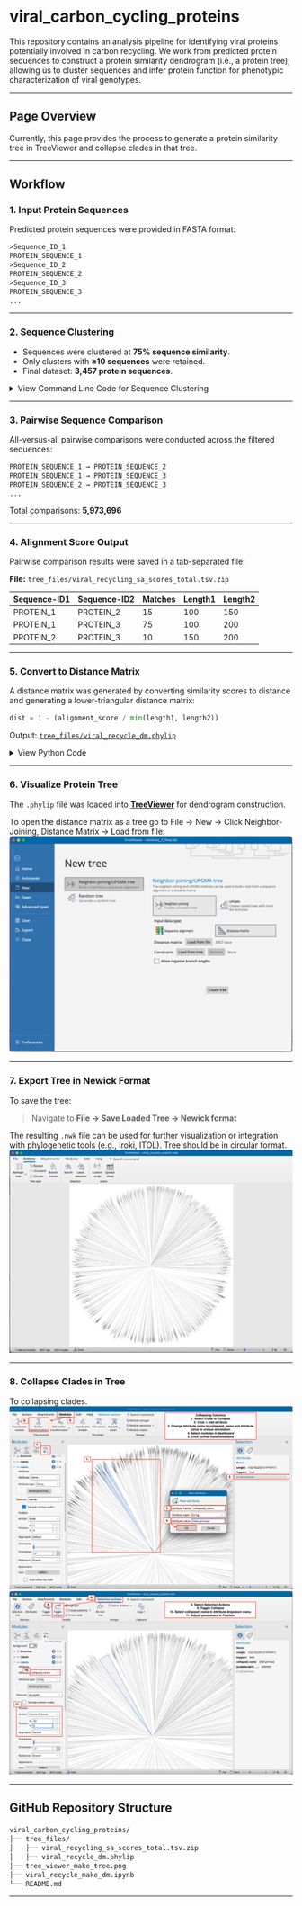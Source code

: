 # viral\_carbon\_cycling\_proteins

This repository contains an analysis pipeline for identifying viral proteins potentially involved in carbon recycling. We work from predicted protein sequences to construct a protein similarity dendrogram (i.e., a protein tree), allowing us to cluster sequences and infer protein function for phenotypic characterization of viral genotypes.

---

## Page Overview

Currently, this page provides the process to generate a protein similarity tree in TreeViewer and collapse clades in that tree. 

---

## Workflow

### 1. Input Protein Sequences

Predicted protein sequences were provided in FASTA format:

```plaintext
>Sequence_ID_1
PROTEIN_SEQUENCE_1
>Sequence_ID_2
PROTEIN_SEQUENCE_2
>Sequence_ID_3
PROTEIN_SEQUENCE_3
...
```

---

### 2. Sequence Clustering

* Sequences were clustered at **75% sequence similarity**.
* Only clusters with **≥10 sequences** were retained.
* Final dataset: **3,457 protein sequences**.

<details>
<summary>View Command Line Code for Sequence Clustering</summary>

```python
#### We used MMseqs2 to cluster sequences at 75% sequence similarity 

# 1. Install mmseqs2
brew install mmseqs2

# 2. Create a database from our sequence fasta for clustering
mmseqs createdb our_sequence_file.fa seqDB

# 3. Cluster at 75% sequence identity for 80% coverage of the shorter sequence
mmseqs linclust \
  seqDB \
  clusterDB \
  tmp \
  --min-seq-id 0.75 \
  -c 0.8 \
  --cov-mode 1
  
#4.  Export cluster assignments to TSV
mmseqs createtsv seqDB seqDB clusterDB clusters.tsv

# 5. Filter for clusters with ≥10 members
awk '{count[$1]++; lines[NR]=$0; cluster[NR]=$1} END {for (i=1; i<=NR; i++) if (count[cluster[i]] >= 10) print lines[i]}' clusters.tsv > clusters_filtered.tsv

```

</details>

---

### 3. Pairwise Sequence Comparison

All-versus-all pairwise comparisons were conducted across the filtered sequences:

```plaintext
PROTEIN_SEQUENCE_1 → PROTEIN_SEQUENCE_2  
PROTEIN_SEQUENCE_1 → PROTEIN_SEQUENCE_3  
PROTEIN_SEQUENCE_2 → PROTEIN_SEQUENCE_3  
...
```

Total comparisons: **5,973,696**

---

### 4. Alignment Score Output

Pairwise comparison results were saved in a tab-separated file:

**File:** `tree_files/viral_recycling_sa_scores_total.tsv.zip`

| Sequence-ID1 | Sequence-ID2 | Matches | Length1 | Length2 |
| ------------ | ------------ | ------- | ------- | ------- |
| PROTEIN\_1   | PROTEIN\_2   | 15      | 100     | 150     |
| PROTEIN\_1   | PROTEIN\_3   | 75      | 100     | 200     |
| PROTEIN\_2   | PROTEIN\_3   | 10      | 150     | 200     |

---

### 5. Convert to Distance Matrix

A distance matrix was generated by converting similarity scores to distance and generating a lower-triangular distance matrix:

```python
dist = 1 - (alignment_score / min(length1, length2))
```

Output: [`tree_files/viral_recycle_dm.phylip`](tree_files/viral_recycle_dm.phylip)

<details>
<summary>View Python Code</summary>

```python
import pandas as pd
import numpy as np

df = pd.read_csv("viral_recycling_sa_scores_total.tsv", sep="\t", header=None,
                 names=["seq_1", "seq_2", "alignment", "seq_1_len", "seq_2_len"])

seqs = sorted(set(df["seq_1"]).union(df["seq_2"]))
dist_matrix = pd.DataFrame(np.nan, index=seqs, columns=seqs)

for _, row in df.iterrows():
    s1, s2 = row["seq_1"], row["seq_2"]
    aln = row["alignment"]
    l1, l2 = row["seq_1_len"], row["seq_2_len"]
    dist = 1 - (aln / min(l1, l2))
    if s1 != s2:
        if seqs.index(s1) > seqs.index(s2):
            dist_matrix.loc[s1, s2] = dist
        else:
            dist_matrix.loc[s2, s1] = dist

for s in seqs:
    dist_matrix.loc[s, s] = 0.0

with open('./viral_recycle_dm.phylip', 'w') as f:
    f.write(f"{len(seqs)}\n")
    for i, label in enumerate(seqs):
        values = " ".join(f"{dist_matrix.iloc[i, j]:.5f}" for j in range(i + 1))
        f.write(f"{label} {values}\n")
```

</details>

---

### 6. Visualize Protein Tree

The `.phylip` file was loaded into [**TreeViewer**](https://github.com/arklumpus/TreeViewer) for dendrogram construction.

To open the distance matrix as a tree go to File -> New -> Click Neighbor-Joining, Distance Matrix -> Load from file:
![TreeViewer Example](./screenshots/tree_viewer_make_tree.png)

---

### 7. Export Tree in Newick Format

To save the tree:

> Navigate to **File → Save Loaded Tree → Newick format**

The resulting `.nwk` file can be used for further visualization or integration with phylogenetic tools (e.g., Iroki, ITOL). Tree should be in circular format.
![TreeViewer Example](./screenshots/final_tree.png)

---

### 8. Collapse Clades in Tree

To collapsing clades.
![TreeViewer tree collapse](./screenshots/collapse_clades.png)
![TreeViewer tree collapse2](./screenshots/collapse_2.png)

---

## GitHub Repository Structure

```
viral_carbon_cycling_proteins/
├── tree_files/
│   ├── viral_recycling_sa_scores_total.tsv.zip
│   ├── viral_recycle_dm.phylip
├── tree_viewer_make_tree.png
├── viral_recycle_make_dm.ipynb
└── README.md
```

---
